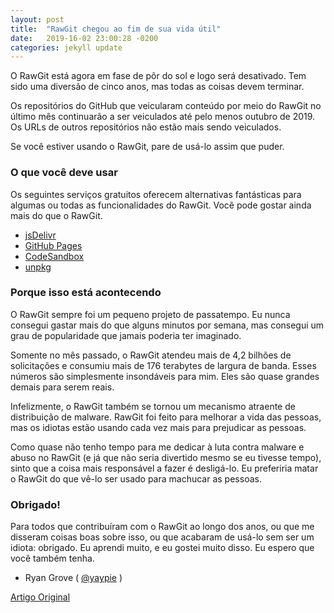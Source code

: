 ```yaml
---
layout: post
title:  "RawGit chegou ao fim de sua vida útil"
date:   2019-16-02 23:00:28 -0200
categories: jekyll update
---
```


O RawGit está agora em fase de pôr do sol e logo será desativado. Tem sido uma diversão de cinco anos, mas todas as coisas devem terminar.

Os repositórios do GitHub que veicularam conteúdo por meio do RawGit no último mês continuarão a ser veiculados até pelo menos outubro de 2019. Os URLs de outros repositórios não estão mais sendo veiculados.

Se você estiver usando o RawGit, pare de usá-lo assim que puder.

### O que você deve usar

Os seguintes serviços gratuitos oferecem alternativas fantásticas para algumas ou todas as funcionalidades do RawGit. Você pode gostar ainda mais do que o RawGit.

- [jsDelivr](https://www.jsdelivr.com/rawgit)
- [GitHub Pages](https://pages.github.com/)
- [CodeSandbox](https://codesandbox.io/)
- [unpkg](https://unpkg.com/)

### Porque isso está acontecendo

O RawGit sempre foi um pequeno projeto de passatempo. Eu nunca consegui gastar mais do que alguns minutos por semana, mas consegui um grau de popularidade que jamais poderia ter imaginado.

Somente no mês passado, o RawGit atendeu mais de 4,2 bilhões de solicitações e consumiu mais de 176 terabytes de largura de banda. Esses números são simplesmente insondáveis ​​para mim. Eles são quase grandes demais para serem reais.

Infelizmente, o RawGit também se tornou um mecanismo atraente de distribuição de malware. RawGit foi feito para melhorar a vida das pessoas, mas os idiotas estão usando cada vez mais para prejudicar as pessoas.

Como quase não tenho tempo para me dedicar à luta contra malware e abuso no RawGit (e já que não seria divertido mesmo se eu tivesse tempo), sinto que a coisa mais responsável a fazer é desligá-lo. Eu preferiria matar o RawGit do que vê-lo ser usado para machucar as pessoas.

### Obrigado!


Para todos que contribuíram com o RawGit ao longo dos anos, ou que me disseram coisas boas sobre isso, ou que acabaram de usá-lo sem ser um idiota: obrigado. Eu aprendi muito, e eu gostei muito disso. Eu espero que você também tenha.

- Ryan Grove ( [@yaypie](https://twitter.com/yaypie) )

[Artigo Original](https://rawgit.com/)



